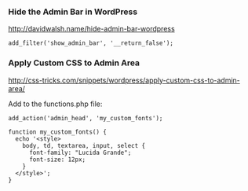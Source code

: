 ### Hide the Admin Bar in WordPress

<http://davidwalsh.name/hide-admin-bar-wordpress>

```
add_filter('show_admin_bar', '__return_false');
```

### Apply Custom CSS to Admin Area

<http://css-tricks.com/snippets/wordpress/apply-custom-css-to-admin-area/>

Add to the functions.php file:

```
add_action('admin_head', 'my_custom_fonts');

function my_custom_fonts() {
  echo '<style>
    body, td, textarea, input, select {
      font-family: "Lucida Grande";
      font-size: 12px;
    } 
  </style>';
}
```